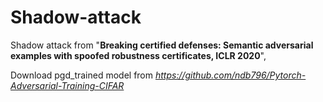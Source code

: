# Shadow-attack

Shadow attack from "**Breaking certified defenses: Semantic adversarial examples with spoofed robustness certificates, ICLR 2020**", 

Download pgd_trained model from *https://github.com/ndb796/Pytorch-Adversarial-Training-CIFAR*
